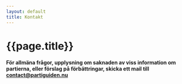 ```yaml
---
layout: default
title: Kontakt
---
```

<div id="content">
    <div class="container">
        <div class="row">
            <div class="col-md-8 col-md-offset-2">
                <div class="text-center">
                    <i class="fa fa-phone fa-4x"></i>
                </div>
                <h1 class="text-center">{{page.title}}</h1>
                <h4 class="contentText">För allmäna frågor, upplysning om saknaden av viss information om partierna, eller förslag på förbättringar, skicka ett mail till <a href="mailto:contact@partiguiden.nu">contact@partiguiden.nu</a></h4>
            </div>
        </div>
    </div>
</div>